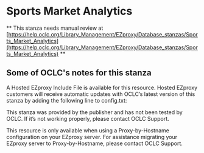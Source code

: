 # Sports Market Analytics
** This stanza needs manual review at [https://help.oclc.org/Library_Management/EZproxy/Database_stanzas/Sports_Market_Analytics](https://help.oclc.org/Library_Management/EZproxy/Database_stanzas/Sports_Market_Analytics) **

## Some of OCLC's notes for this stanza

A Hosted EZproxy Include File is available for this resource. Hosted EZproxy customers will receive automatic updates with OCLC&rsquo;s latest version of this stanza by adding the following line to config.txt:

This stanza was provided by the publisher and has not been tested by OCLC. If it&rsquo;s not working properly, please contact OCLC Support.

This resource is only available when using a Proxy-by-Hostname configuration on your EZproxy server. For assistance migrating your EZproxy server to Proxy-by-Hostname, please contact OCLC Support.
